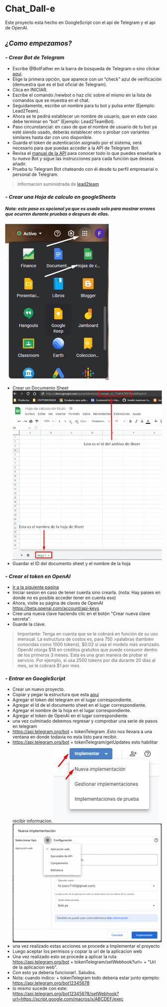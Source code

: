 # Chat_Dall-e
Este proyecto esta hecho en GoogleScript con el api de Telegram y el api de OpenAI.

## _¿Como empezamos?_

### _- Crear Bot de Telegram_
- Escribe @BotFather en la barra de búsqueda de Telegram o sino clickar [aqui](https://t.me/BotFather).
- Elige la primera opción, que aparece con un “check” azul de verificación (demuestra que es el bot oficial de Telegram).
- Clica en INICIAR.
- Escribe el comando /newbot o haz clic sobre el mismo en la lista de comandos que se muestra en el chat.
- Seguidamente, escribe un nombre para tu bot y pulsa enter (Ejemplo: Lead2Team).
- Ahora se te pedirá establecer un nombre de usuario, que en este caso debe terminar en “bot” (Ejemplo: Lead2TeamBot).
- Paso circunstancial: en caso de que el nombre de usuario de tu bot ya esté siendo usado, deberás establecer otro o probar con variantes similares hasta dar con uno disponible.
- Guarda el token de autenticación asignado por el sistema, será necesario para que puedas acceder a la API de Telegram Bot.
- Revisa el [manual de la API](https://core.telegram.org/bots/api) para conocer todo lo que puedes enseñarle a tu nuevo Bot y sigue las instrucciones para cada función que deseas añadir.
- Prueba tu Telegram Bot chateando con él desde tu perfil empresarial o personal de Telegram.

> Informacion suministrada de [lead2team](https://www.lead2team.com/academy/telegram-business/bot-de-telegram/)


### _- Crear una Hoja de calculo en googleSheets_

##### _Nota: este paso es opcional ya que es usado solo para mostrar errores que ocurren durante pruebas o despues de ellas._

![Crear un Documento Sheet](/Guide/Paso1.png "Crear un Documento Sheet")
- Crear un Documento Sheet
![Guardar el ID del documento sheet y el nombre de la hoja](/Guide/Paso3.png "Guardar datos")
- Guardar el ID del documento sheet y el nombre de la hoja

### _- Crear el token en OpenAI_

- [Ir a la siguiente pagina](https://openai.com/api/)
- Iniciar sesion en caso de tener cuenta sino crearla. (nota: Hay paises en donde no es posible acceder tener en cuenta eso)
- Ahora, visite su página de claves de OpenAI https://beta.openai.com/account/api-keys
- Cree una nueva clave haciendo clic en el botón "Crear nueva clave secreta".
- Guarde la clave.

>Importante: 
>Tenga en cuenta que se le cobrará en función de su uso mensual. La estructura de costos es, para 750 >palabras (también conocidas como 1000 tokens), $0.02 si usa el modelo más avanzado.
>OpenAI otorga $18 en créditos gratuitos que puede consumir dentro de los primeros 3 meses. Esta es una gran manera de probar el servicio.
>Por ejemplo, si usa 2500 tokens por día durante 20 días al mes, se le cobrará $1 por mes.

### _- Entrar en GoogleScript_

- Crear un nuevo proyecto.
- Copiar y pegar la estructura que esta [aqui](https://github.com/freddyRM/ChatGPT-3_Image/blob/main/ChatGPT-3_Image.js)
- Agregar el token del telegram en el lugar correspondiente.
- Agregar el Id de el documento sheet en el lugar correspondiente.
- Agregar el nombre de la hoja en el lugar correspondiente.
- Agregar el token de OpenAI en el lugar correspondiente.
- una vez culminado debemos regresar y comprobar una serie de pasos en telegram
- https://api.telegram.org/bot + tokenTelegram .Esto nos llevara a una ventana en donde todavia no esta listo para recibir.
- https://api.telegram.org/bot + tokenTelegram/getUpdates esto habilitar recibir informacion.
![una vez realizado estas acciones se procede a Implementar el proyecto](/Guide/Paso4.png "Implementar Proyecto")
![una vez realizado estas acciones se procede a Implementar el proyecto](/Guide/Paso5.png "Implementar Proyecto")
- una vez realizado estas acciones se procede a Implementar el proyecto
- Luego aceptar los permisos y copiar la url de la aplicacion web
- Una vez realizado esto se procede a aplicar la ruta https://api.telegram.org/bot + tokenTelegram/setWebhook?url= + "Url de la aplicacion web".
- Con esto ya deberia funcionar!. Saludos.
- Nota: cuando indico: + tokenTelegram todo deberia estar junto ejemplo: https://api.telegram.org/bot12345678
- lo mismo sucede con este: https://api.telegram.org/bot12345678/setWebhook?url=https://script.google.com/macros/s/ABCDEF/exec
